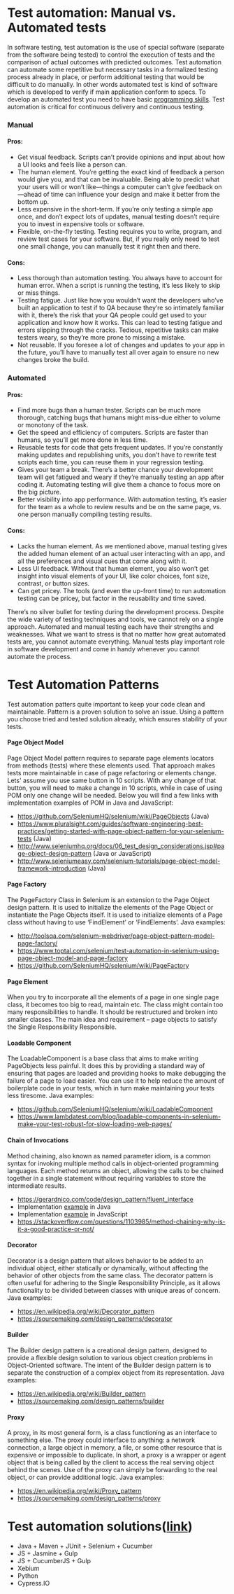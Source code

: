 # Test automation: Manual vs. Automated tests
In software testing, test automation is the use of special software (separate from the software being tested) to control the execution of tests and the comparison of actual outcomes with predicted outcomes. Test automation can automate some repetitive but necessary tasks in a formalized testing process already in place, or perform additional testing that would be difficult to do manually. In other words automated test is kind of software which is developed to verify if main application conform to specs. To develop an automated test you need to have basic [programming skills](programming-skills.md). Test automation is critical for continuous delivery and continuous testing.
### Manual

#### Pros:

* Get visual feedback. Scripts can’t provide opinions and input about how a UI looks and feels like a person can.
* The human element. You’re getting the exact kind of feedback a person would give you, and that can be invaluable. Being able to predict what your users will or won’t like—things a computer can’t give feedback on—ahead of time can influence your design and make it better from the bottom up.
* Less expensive in the short-term. If you’re only testing a simple app once, and don’t expect lots of updates, manual testing doesn’t require you to invest in expensive tools or software.
* Flexible, on-the-fly testing. Testing requires you to write, program, and review test cases for your software. But, if you really only need to test one small change, you can manually test it right then and there.

#### Cons:

* Less thorough than automation testing. You always have to account for human error. When a script is running the testing, it’s less likely to skip or miss things.
* Testing fatigue. Just like how you wouldn’t want the developers who’ve built an application to test if to QA because they’re so intimately familiar with it, there’s the risk that your QA people could get used to your application and know how it works. This can lead to testing fatigue and errors slipping through the cracks. Tedious, repetitive tasks can make testers weary, so they’re more prone to missing a mistake.
* Not reusable. If you foresee a lot of changes and updates to your app in the future, you’ll have to manually test all over again to ensure no new changes broke the build.

### Automated

#### Pros:

* Find more bugs than a human tester. Scripts can be much more thorough, catching bugs that humans might miss-due either to volume or monotony of the task.
* Get the speed and efficiency of computers. Scripts are faster than humans, so you’ll get more done in less time.
* Reusable tests for code that gets frequent updates. If you’re constantly making updates and republishing units, you don’t have to rewrite test scripts each time, you can reuse them in your regression testing.
* Gives your team a break. There’s a better chance your development team will get fatigued and weary if they’re manually testing an app after coding it. Automating testing will give them a chance to focus more on the big picture.
* Better visibility into app performance. With automation testing, it’s easier for the team as a whole to review results and be on the same page, vs. one person manually compiling testing results.
#### Cons:
* Lacks the human element. As we mentioned above, manual testing gives the added human element of an actual user interacting with an app, and all the preferences and visual cues that come along with it.
* Less UI feedback. Without that human element, you also won’t get insight into visual elements of your UI, like color choices, font size, contrast, or button sizes.
* Can get pricey. The tools (and even the up-front time) to run automation testing can be pricey, but factor in the reusability and time saved.


There’s no silver bullet for testing during the development process. Despite the wide variety of testing techniques and tools, we cannot rely on a single approach. Automated and manual testing each have their strengths and weaknesses. What we want to stress is that no matter how great automated tests are, you cannot automate everything. Manual tests play important role in software development and come in handy whenever you cannot automate the process.


# Test Automation Patterns
Test automation patters quite important to keep your code clean and maintainable. Pattern is a proven solution to solve an issue. Using a pattern you choose tried and tested solution already, which ensures stability of your tests.
#### Page Object Model
Page Object Model pattern requires to separate page elements locators from methods (tests) where these elements used. That approach makes tests more maintainable in case of page refactoring or elements change. Lets' assume you use same button in 10 scripts. With any change of that button, you will need to make a change in 10 scripts, while in case of using POM only one change will be needed. Below you will find a few links with implementation examples of POM in Java and JavaScript:
* https://github.com/SeleniumHQ/selenium/wiki/PageObjects (Java)
* https://www.pluralsight.com/guides/software-engineering-best-practices/getting-started-with-page-object-pattern-for-your-selenium-tests (Java)
* http://www.seleniumhq.org/docs/06_test_design_considerations.jsp#page-object-design-pattern (Java or JavaScript)
* http://www.seleniumeasy.com/selenium-tutorials/page-object-model-framework-introduction (Java)

#### Page Factory
The PageFactory Class in Selenium is an extension to the Page Object design pattern. It is used to initialize the elements of the Page Object or instantiate the Page Objects itself. It is used to initialize elements of a Page class without having to use ‘FindElement’ or ‘FindElements’. Java examples:
* http://toolsqa.com/selenium-webdriver/page-object-pattern-model-page-factory/
* https://www.toptal.com/selenium/test-automation-in-selenium-using-page-object-model-and-page-factory
* https://github.com/SeleniumHQ/selenium/wiki/PageFactory

#### Page Element
When you try to incorporate all the elements of a page in one single page class, it becomes too big to read, maintain etc. The class might contain too many responsibilities to handle. It should be restructured and broken into smaller classes. The main idea and requirement – page objects to satisfy the Single Responsibility Responsible.

#### Loadable Component
The LoadableComponent is a base class that aims to make writing PageObjects less painful. It does this by providing a standard way of ensuring that pages are loaded and providing hooks to make debugging the failure of a page to load easier. You can use it to help reduce the amount of boilerplate code in your tests, which in turn make maintaining your tests less tiresome. Java examples:
* https://github.com/SeleniumHQ/selenium/wiki/LoadableComponent
* https://www.lambdatest.com/blog/loadable-components-in-selenium-make-your-test-robust-for-slow-loading-web-pages/

#### Chain of Invocations
Method chaining, also known as named parameter idiom, is a common syntax for invoking multiple method calls in object-oriented programming languages. Each method returns an object, allowing the calls to be chained together in a single statement without requiring variables to store the intermediate results.
* https://gerardnico.com/code/design_pattern/fluent_interface
* Implementation [example](https://stackoverflow.com/questions/21180269/how-to-achieve-method-chaining-in-java) in Java
* Implementation [example](https://schier.co/blog/2013/11/14/method-chaining-in-javascript.html) in JavaScript
* https://stackoverflow.com/questions/1103985/method-chaining-why-is-it-a-good-practice-or-not/

#### Decorator
Decorator is a design pattern that allows behavior to be added to an individual object, either statically or dynamically, without affecting the behavior of other objects from the same class. The decorator pattern is often useful for adhering to the Single Responsibility Principle, as it allows functionality to be divided between classes with unique areas of concern. Java examples:
* https://en.wikipedia.org/wiki/Decorator_pattern
* https://sourcemaking.com/design_patterns/decorator

#### Builder
The Builder design pattern is a creational design pattern, designed to provide a flexible design solution to various object creation problems in Object-Oriented software. The intent of the Builder design pattern is to separate the construction of a complex object from its representation. Java examples:
* https://en.wikipedia.org/wiki/Builder_pattern
* https://sourcemaking.com/design_patterns/builder

#### Proxy
A proxy, in its most general form, is a class functioning as an interface to something else. The proxy could interface to anything: a network connection, a large object in memory, a file, or some other resource that is expensive or impossible to duplicate. In short, a proxy is a wrapper or agent object that is being called by the client to access the real serving object behind the scenes. Use of the proxy can simply be forwarding to the real object, or can provide additional logic. Java examples:
* https://en.wikipedia.org/wiki/Proxy_pattern
* https://sourcemaking.com/design_patterns/proxy


# Test automation solutions([link](test-auto-solutions.md))
* Java + Maven + JUnit + Selenium + Cucumber
* JS + Jasmine + Gulp
* JS + CucumberJS + Gulp
* Xebium
* Python
* Cypress.IO
